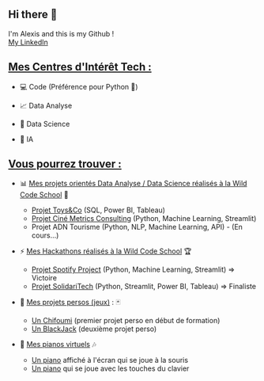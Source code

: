 ## Hi there 👋

I'm Alexis and this is my Github !  
[My LinkedIn](https://www.linkedin.com/in/alexis-murail/)   

  
## <ins>Mes Centres d'Intérêt Tech :</ins>

* :computer: Code (Préférence pour Python :snake:)

* :chart_with_upwards_trend: Data Analyse

* :1234: Data Science

* 🤖 IA 
  


## <ins>Vous pourrez trouver :<ins>

* :bar_chart: <ins>Mes projets orientés Data Analyse / Data Science réalisés à la Wild Code School</ins> :school:
  * [Projet Toys&Co](https://github.com/Datalex0/Toys-and-Co.git) (SQL, Power BI, Tableau)
  * [Projet Ciné Metrics Consulting](https://github.com/Datalex0/Cine-Metrics-Consulting.git) (Python, Machine Learning, Streamlit)
  * Projet ADN Tourisme (Python, NLP, Machine Learning, API) - (En cours...)
 
* :zap: <ins>Mes Hackathons réalisés à la Wild Code School</ins> :trophy:
  * [Projet Spotify Project](https://github.com/Datalex0/Spotify-Project.git) (Python, Machine Learning, Streamlit) => Victoire
  * [Projet SolidariTech](https://github.com/Datalex0/SolidariTech.git) (Python, Streamlit, Power BI, Tableau) => Finaliste

* :game_die: <ins>Mes projets persos (jeux)</ins> : :black_joker:
  * [Un Chifoumi](https://github.com/Datalex0/Chifoumi.git) (premier projet perso en début de formation)
  * [Un BlackJack](https://github.com/Datalex0/BlackJack.git) (deuxième projet perso)

* :musical_keyboard: <ins>Mes pianos virtuels</ins> :notes:
  * [Un piano](https://github.com/Datalex0/Piano-souris.git) affiché à l'écran qui se joue à la souris
  * [Un piano](https://github.com/Datalex0/Piano-clavier.git) qui se joue avec les touches du clavier

  <!--
**Datalex0/Datalex0** is a ✨ _special_ ✨ repository because its `README.md` (this file) appears on your GitHub profile.

Here are some ideas to get you started:

- 🔭 I’m currently working on ...
- 🌱 I’m currently learning ...
- 👯 I’m looking to collaborate on ...
- 🤔 I’m looking for help with ...
- 💬 Ask me about ...
- 📫 How to reach me: ...
- 😄 Pronouns: ...
- ⚡ Fun fact: ...
**mot** = bold
_mot_ = italic
<ins> mot </ins> = souligné
[Visit GitHub!](www.github.com) = lien vers github
![Benjamin Bannekat](https://octodex.github.com/images/bannekat.png) = image [alt](lien)
> " phrase " = bloc de citation (ou > à chaque ligne si plusieurs paragraphes)
* = point pour liste
 * = point pour sous-liste
1. = liste numérotée
(2 espaces) = pour aller à la ligne
Emojis : https://gist.github.com/rxaviers/7360908

-->


